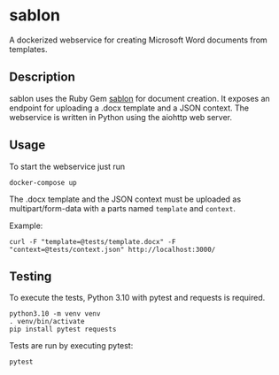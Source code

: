 # sablon

A dockerized webservice for creating Microsoft Word documents from templates.

## Description

sablon uses the Ruby Gem [sablon](https://github.com/senny/sablon) for document creation.
It exposes an endpoint for uploading a .docx template and a JSON context.
The webservice is written in Python using the aiohttp web server.

## Usage

To start the webservice just run
```
docker-compose up
```

The .docx template and the JSON context must be uploaded as multipart/form-data
with a parts named `template` and `context`.

Example:

```
curl -F "template=@tests/template.docx" -F "context=@tests/context.json" http://localhost:3000/
```

## Testing

To execute the tests, Python 3.10 with pytest and requests is required.

```
python3.10 -m venv venv
. venv/bin/activate
pip install pytest requests
```

Tests are run by executing pytest:

```
pytest
```
